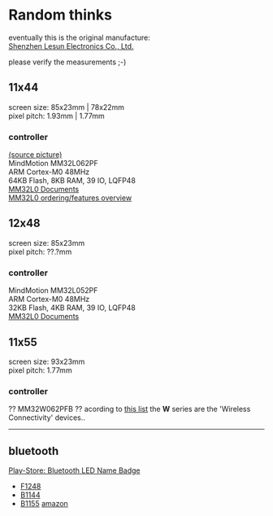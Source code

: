 <!--lint disable list-item-indent-->
<!--lint disable list-item-bullet-indent-->

# Random thinks

eventually this is the original manufacture:  
[Shenzhen Lesun Electronics Co., Ltd.](https://lesun-led.en.alibaba.com/)


please verify the measurements ;-)

## 11x44

screen size: 85x23mm | 78x22mm  
pixel pitch: 1.93mm  | 1.77mm

### controller
[(source picture)](https://github.com/jnweiger/led-name-badge-ls32/pull/14#issuecomment-513202342)  
MindMotion MM32L062PF  
ARM Cortex-M0 48MHz  
64KB Flash, 8KB RAM, 39 IO, LQFP48  
[MM32L0 Documents](http://www.mindmotion.com.cn/en/download.aspx?cid=2564)  
[MM32L0 ordering/features overview](http://www.mindmotion.com.cn/userfiles/images/MM32L0XiLieWenDang/DS_MM32L0xx_n_V2.13_EN.pdf#page=10&zoom=auto,-125,817)  



## 12x48

screen size: 85x23mm  
pixel pitch: ??.?mm

### controller
MindMotion MM32L052PF  
ARM Cortex-M0 48MHz  
32KB Flash, 4KB RAM, 39 IO, LQFP48  
[MM32L0 Documents](http://www.mindmotion.com.cn/en/download.aspx?cid=2564)  


## 11x55


screen size: 93x23mm  
pixel pitch: 1.77mm

### controller
?? MM32W062PFB ??
acording to [this list](http://www.mindmotion.com.cn/userfiles/images/MM32%20MCUXuanXingBiao/%e7%81%b5%e5%8a%a8%e5%be%ae%e7%94%b5%e5%ad%90%e5%ae%a3%e4%bc%a0%e5%86%8c_SC_SD_2019515.pdf#page=7&zoom=auto,-268,374) the **W** series are the 'Wireless Connectivity' devices..




---

## bluetooth
[Play-Store: Bluetooth LED Name Badge](https://play.google.com/store/apps/details?id=com.yannis.ledcard)

- [F1248](https://www.alibaba.com/product-detail/Flexible-Programmable-Scrolling-Bluetooth-LED-Message_62159467977.html)
- [B1144](https://www.alibaba.com/product-detail/Bluetooth-LED-Signs-LED-Name-Badge_60676183421.html)
- [B1155](https://lesun-led.en.alibaba.com/product/62126138771-805144131/Flashing_Employee_Rechargeable_USB_Led_Magnetic_Bluetooth_Name_Tag.html) [amazon](https://www.amazon.com/Jahuite-Rechargable-Cellphone-Programmable-Bluetooth/dp/B07RRV1X7X/)
